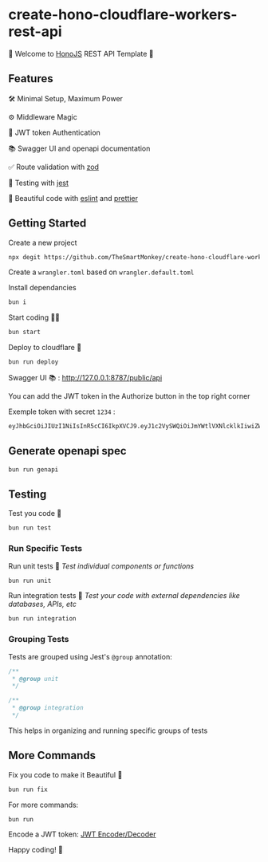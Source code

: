 # create-hono-cloudflare-workers-rest-api

🚀 Welcome to [HonoJS](https://hono.dev/) REST API Template 🚀

## Features

🛠️ Minimal Setup, Maximum Power

⚙️ Middleware Magic

🔐 JWT token Authentication

📚 Swagger UI and openapi documentation

✅ Route validation with [zod](https://zod.dev/)

🧪 Testing with [jest](https://jestjs.io/fr/)

🦋 Beautiful code with [eslint](https://eslint.org/) and [prettier](https://prettier.io/)

## Getting Started

Create a new project

```sh
npx degit https://github.com/TheSmartMonkey/create-hono-cloudflare-workers-rest-api backend
```

Create a `wrangler.toml` based on `wrangler.default.toml`

Install dependancies

```sh
bun i
```

Start coding 🧑‍💻

```sh
bun start
```

Deploy to cloudflare 🚀

```sh
bun run deploy
```

Swagger UI 📚 : http://127.0.0.1:8787/public/api

You can add the JWT token in the Authorize button in the top right corner

Exemple token with secret `1234` :

```sh
eyJhbGciOiJIUzI1NiIsInR5cCI6IkpXVCJ9.eyJ1c2VySWQiOiJmYWtlVXNlcklkIiwiZW1haWwiOiJmYWtlRW1haWwiLCJpYXQiOjE3NDAyMjUwODh9.PcHnkcIxknYZbaR7G4R0KaYAWAKeaHJ5cZYIUIPSYRA
```

## Generate openapi spec

```sh
bun run genapi
```

## Testing

Test you code 🧪

```sh
bun run test
```

### Run Specific Tests

Run unit tests 🧪
_Test individual components or functions_

```sh
bun run unit
```

Run integration tests 🧪
_Test your code with external dependencies like databases, APIs, etc_

```sh
bun run integration
```

### Grouping Tests

Tests are grouped using Jest's `@group` annotation:

```js
/**
 * @group unit
 */
```

```js
/**
 * @group integration
 */
```

This helps in organizing and running specific groups of tests

## More Commands

Fix you code to make it Beautiful 🦋

```sh
bun run fix
```

For more commands:

```sh
bun run
```

Encode a JWT token: [JWT Encoder/Decoder](https://10015.io/tools/jwt-encoder-decoder)

Happy coding! 🎉
